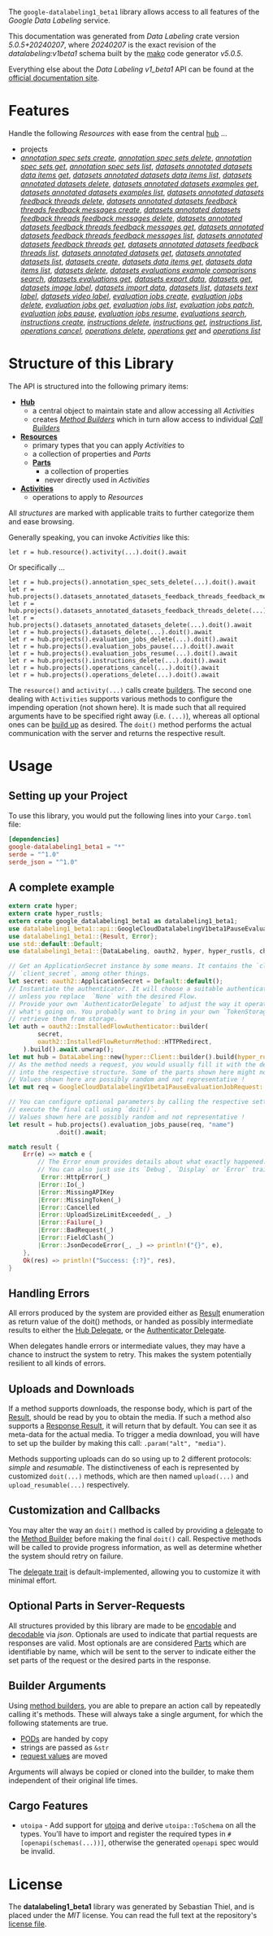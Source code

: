 <!---
DO NOT EDIT !
This file was generated automatically from 'src/generator/templates/api/README.md.mako'
DO NOT EDIT !
-->
The `google-datalabeling1_beta1` library allows access to all features of the *Google Data Labeling* service.

This documentation was generated from *Data Labeling* crate version *5.0.5+20240207*, where *20240207* is the exact revision of the *datalabeling:v1beta1* schema built by the [mako](http://www.makotemplates.org/) code generator *v5.0.5*.

Everything else about the *Data Labeling* *v1_beta1* API can be found at the
[official documentation site](https://cloud.google.com/data-labeling/docs/).
# Features

Handle the following *Resources* with ease from the central [hub](https://docs.rs/google-datalabeling1_beta1/5.0.5+20240207/google_datalabeling1_beta1/DataLabeling) ... 

* projects
 * [*annotation spec sets create*](https://docs.rs/google-datalabeling1_beta1/5.0.5+20240207/google_datalabeling1_beta1/api::ProjectAnnotationSpecSetCreateCall), [*annotation spec sets delete*](https://docs.rs/google-datalabeling1_beta1/5.0.5+20240207/google_datalabeling1_beta1/api::ProjectAnnotationSpecSetDeleteCall), [*annotation spec sets get*](https://docs.rs/google-datalabeling1_beta1/5.0.5+20240207/google_datalabeling1_beta1/api::ProjectAnnotationSpecSetGetCall), [*annotation spec sets list*](https://docs.rs/google-datalabeling1_beta1/5.0.5+20240207/google_datalabeling1_beta1/api::ProjectAnnotationSpecSetListCall), [*datasets annotated datasets data items get*](https://docs.rs/google-datalabeling1_beta1/5.0.5+20240207/google_datalabeling1_beta1/api::ProjectDatasetAnnotatedDatasetDataItemGetCall), [*datasets annotated datasets data items list*](https://docs.rs/google-datalabeling1_beta1/5.0.5+20240207/google_datalabeling1_beta1/api::ProjectDatasetAnnotatedDatasetDataItemListCall), [*datasets annotated datasets delete*](https://docs.rs/google-datalabeling1_beta1/5.0.5+20240207/google_datalabeling1_beta1/api::ProjectDatasetAnnotatedDatasetDeleteCall), [*datasets annotated datasets examples get*](https://docs.rs/google-datalabeling1_beta1/5.0.5+20240207/google_datalabeling1_beta1/api::ProjectDatasetAnnotatedDatasetExampleGetCall), [*datasets annotated datasets examples list*](https://docs.rs/google-datalabeling1_beta1/5.0.5+20240207/google_datalabeling1_beta1/api::ProjectDatasetAnnotatedDatasetExampleListCall), [*datasets annotated datasets feedback threads delete*](https://docs.rs/google-datalabeling1_beta1/5.0.5+20240207/google_datalabeling1_beta1/api::ProjectDatasetAnnotatedDatasetFeedbackThreadDeleteCall), [*datasets annotated datasets feedback threads feedback messages create*](https://docs.rs/google-datalabeling1_beta1/5.0.5+20240207/google_datalabeling1_beta1/api::ProjectDatasetAnnotatedDatasetFeedbackThreadFeedbackMessageCreateCall), [*datasets annotated datasets feedback threads feedback messages delete*](https://docs.rs/google-datalabeling1_beta1/5.0.5+20240207/google_datalabeling1_beta1/api::ProjectDatasetAnnotatedDatasetFeedbackThreadFeedbackMessageDeleteCall), [*datasets annotated datasets feedback threads feedback messages get*](https://docs.rs/google-datalabeling1_beta1/5.0.5+20240207/google_datalabeling1_beta1/api::ProjectDatasetAnnotatedDatasetFeedbackThreadFeedbackMessageGetCall), [*datasets annotated datasets feedback threads feedback messages list*](https://docs.rs/google-datalabeling1_beta1/5.0.5+20240207/google_datalabeling1_beta1/api::ProjectDatasetAnnotatedDatasetFeedbackThreadFeedbackMessageListCall), [*datasets annotated datasets feedback threads get*](https://docs.rs/google-datalabeling1_beta1/5.0.5+20240207/google_datalabeling1_beta1/api::ProjectDatasetAnnotatedDatasetFeedbackThreadGetCall), [*datasets annotated datasets feedback threads list*](https://docs.rs/google-datalabeling1_beta1/5.0.5+20240207/google_datalabeling1_beta1/api::ProjectDatasetAnnotatedDatasetFeedbackThreadListCall), [*datasets annotated datasets get*](https://docs.rs/google-datalabeling1_beta1/5.0.5+20240207/google_datalabeling1_beta1/api::ProjectDatasetAnnotatedDatasetGetCall), [*datasets annotated datasets list*](https://docs.rs/google-datalabeling1_beta1/5.0.5+20240207/google_datalabeling1_beta1/api::ProjectDatasetAnnotatedDatasetListCall), [*datasets create*](https://docs.rs/google-datalabeling1_beta1/5.0.5+20240207/google_datalabeling1_beta1/api::ProjectDatasetCreateCall), [*datasets data items get*](https://docs.rs/google-datalabeling1_beta1/5.0.5+20240207/google_datalabeling1_beta1/api::ProjectDatasetDataItemGetCall), [*datasets data items list*](https://docs.rs/google-datalabeling1_beta1/5.0.5+20240207/google_datalabeling1_beta1/api::ProjectDatasetDataItemListCall), [*datasets delete*](https://docs.rs/google-datalabeling1_beta1/5.0.5+20240207/google_datalabeling1_beta1/api::ProjectDatasetDeleteCall), [*datasets evaluations example comparisons search*](https://docs.rs/google-datalabeling1_beta1/5.0.5+20240207/google_datalabeling1_beta1/api::ProjectDatasetEvaluationExampleComparisonSearchCall), [*datasets evaluations get*](https://docs.rs/google-datalabeling1_beta1/5.0.5+20240207/google_datalabeling1_beta1/api::ProjectDatasetEvaluationGetCall), [*datasets export data*](https://docs.rs/google-datalabeling1_beta1/5.0.5+20240207/google_datalabeling1_beta1/api::ProjectDatasetExportDataCall), [*datasets get*](https://docs.rs/google-datalabeling1_beta1/5.0.5+20240207/google_datalabeling1_beta1/api::ProjectDatasetGetCall), [*datasets image label*](https://docs.rs/google-datalabeling1_beta1/5.0.5+20240207/google_datalabeling1_beta1/api::ProjectDatasetImageLabelCall), [*datasets import data*](https://docs.rs/google-datalabeling1_beta1/5.0.5+20240207/google_datalabeling1_beta1/api::ProjectDatasetImportDataCall), [*datasets list*](https://docs.rs/google-datalabeling1_beta1/5.0.5+20240207/google_datalabeling1_beta1/api::ProjectDatasetListCall), [*datasets text label*](https://docs.rs/google-datalabeling1_beta1/5.0.5+20240207/google_datalabeling1_beta1/api::ProjectDatasetTextLabelCall), [*datasets video label*](https://docs.rs/google-datalabeling1_beta1/5.0.5+20240207/google_datalabeling1_beta1/api::ProjectDatasetVideoLabelCall), [*evaluation jobs create*](https://docs.rs/google-datalabeling1_beta1/5.0.5+20240207/google_datalabeling1_beta1/api::ProjectEvaluationJobCreateCall), [*evaluation jobs delete*](https://docs.rs/google-datalabeling1_beta1/5.0.5+20240207/google_datalabeling1_beta1/api::ProjectEvaluationJobDeleteCall), [*evaluation jobs get*](https://docs.rs/google-datalabeling1_beta1/5.0.5+20240207/google_datalabeling1_beta1/api::ProjectEvaluationJobGetCall), [*evaluation jobs list*](https://docs.rs/google-datalabeling1_beta1/5.0.5+20240207/google_datalabeling1_beta1/api::ProjectEvaluationJobListCall), [*evaluation jobs patch*](https://docs.rs/google-datalabeling1_beta1/5.0.5+20240207/google_datalabeling1_beta1/api::ProjectEvaluationJobPatchCall), [*evaluation jobs pause*](https://docs.rs/google-datalabeling1_beta1/5.0.5+20240207/google_datalabeling1_beta1/api::ProjectEvaluationJobPauseCall), [*evaluation jobs resume*](https://docs.rs/google-datalabeling1_beta1/5.0.5+20240207/google_datalabeling1_beta1/api::ProjectEvaluationJobResumeCall), [*evaluations search*](https://docs.rs/google-datalabeling1_beta1/5.0.5+20240207/google_datalabeling1_beta1/api::ProjectEvaluationSearchCall), [*instructions create*](https://docs.rs/google-datalabeling1_beta1/5.0.5+20240207/google_datalabeling1_beta1/api::ProjectInstructionCreateCall), [*instructions delete*](https://docs.rs/google-datalabeling1_beta1/5.0.5+20240207/google_datalabeling1_beta1/api::ProjectInstructionDeleteCall), [*instructions get*](https://docs.rs/google-datalabeling1_beta1/5.0.5+20240207/google_datalabeling1_beta1/api::ProjectInstructionGetCall), [*instructions list*](https://docs.rs/google-datalabeling1_beta1/5.0.5+20240207/google_datalabeling1_beta1/api::ProjectInstructionListCall), [*operations cancel*](https://docs.rs/google-datalabeling1_beta1/5.0.5+20240207/google_datalabeling1_beta1/api::ProjectOperationCancelCall), [*operations delete*](https://docs.rs/google-datalabeling1_beta1/5.0.5+20240207/google_datalabeling1_beta1/api::ProjectOperationDeleteCall), [*operations get*](https://docs.rs/google-datalabeling1_beta1/5.0.5+20240207/google_datalabeling1_beta1/api::ProjectOperationGetCall) and [*operations list*](https://docs.rs/google-datalabeling1_beta1/5.0.5+20240207/google_datalabeling1_beta1/api::ProjectOperationListCall)




# Structure of this Library

The API is structured into the following primary items:

* **[Hub](https://docs.rs/google-datalabeling1_beta1/5.0.5+20240207/google_datalabeling1_beta1/DataLabeling)**
    * a central object to maintain state and allow accessing all *Activities*
    * creates [*Method Builders*](https://docs.rs/google-datalabeling1_beta1/5.0.5+20240207/google_datalabeling1_beta1/client::MethodsBuilder) which in turn
      allow access to individual [*Call Builders*](https://docs.rs/google-datalabeling1_beta1/5.0.5+20240207/google_datalabeling1_beta1/client::CallBuilder)
* **[Resources](https://docs.rs/google-datalabeling1_beta1/5.0.5+20240207/google_datalabeling1_beta1/client::Resource)**
    * primary types that you can apply *Activities* to
    * a collection of properties and *Parts*
    * **[Parts](https://docs.rs/google-datalabeling1_beta1/5.0.5+20240207/google_datalabeling1_beta1/client::Part)**
        * a collection of properties
        * never directly used in *Activities*
* **[Activities](https://docs.rs/google-datalabeling1_beta1/5.0.5+20240207/google_datalabeling1_beta1/client::CallBuilder)**
    * operations to apply to *Resources*

All *structures* are marked with applicable traits to further categorize them and ease browsing.

Generally speaking, you can invoke *Activities* like this:

```Rust,ignore
let r = hub.resource().activity(...).doit().await
```

Or specifically ...

```ignore
let r = hub.projects().annotation_spec_sets_delete(...).doit().await
let r = hub.projects().datasets_annotated_datasets_feedback_threads_feedback_messages_delete(...).doit().await
let r = hub.projects().datasets_annotated_datasets_feedback_threads_delete(...).doit().await
let r = hub.projects().datasets_annotated_datasets_delete(...).doit().await
let r = hub.projects().datasets_delete(...).doit().await
let r = hub.projects().evaluation_jobs_delete(...).doit().await
let r = hub.projects().evaluation_jobs_pause(...).doit().await
let r = hub.projects().evaluation_jobs_resume(...).doit().await
let r = hub.projects().instructions_delete(...).doit().await
let r = hub.projects().operations_cancel(...).doit().await
let r = hub.projects().operations_delete(...).doit().await
```

The `resource()` and `activity(...)` calls create [builders][builder-pattern]. The second one dealing with `Activities` 
supports various methods to configure the impending operation (not shown here). It is made such that all required arguments have to be 
specified right away (i.e. `(...)`), whereas all optional ones can be [build up][builder-pattern] as desired.
The `doit()` method performs the actual communication with the server and returns the respective result.

# Usage

## Setting up your Project

To use this library, you would put the following lines into your `Cargo.toml` file:

```toml
[dependencies]
google-datalabeling1_beta1 = "*"
serde = "^1.0"
serde_json = "^1.0"
```

## A complete example

```Rust
extern crate hyper;
extern crate hyper_rustls;
extern crate google_datalabeling1_beta1 as datalabeling1_beta1;
use datalabeling1_beta1::api::GoogleCloudDatalabelingV1beta1PauseEvaluationJobRequest;
use datalabeling1_beta1::{Result, Error};
use std::default::Default;
use datalabeling1_beta1::{DataLabeling, oauth2, hyper, hyper_rustls, chrono, FieldMask};

// Get an ApplicationSecret instance by some means. It contains the `client_id` and 
// `client_secret`, among other things.
let secret: oauth2::ApplicationSecret = Default::default();
// Instantiate the authenticator. It will choose a suitable authentication flow for you, 
// unless you replace  `None` with the desired Flow.
// Provide your own `AuthenticatorDelegate` to adjust the way it operates and get feedback about 
// what's going on. You probably want to bring in your own `TokenStorage` to persist tokens and
// retrieve them from storage.
let auth = oauth2::InstalledFlowAuthenticator::builder(
        secret,
        oauth2::InstalledFlowReturnMethod::HTTPRedirect,
    ).build().await.unwrap();
let mut hub = DataLabeling::new(hyper::Client::builder().build(hyper_rustls::HttpsConnectorBuilder::new().with_native_roots().unwrap().https_or_http().enable_http1().build()), auth);
// As the method needs a request, you would usually fill it with the desired information
// into the respective structure. Some of the parts shown here might not be applicable !
// Values shown here are possibly random and not representative !
let mut req = GoogleCloudDatalabelingV1beta1PauseEvaluationJobRequest::default();

// You can configure optional parameters by calling the respective setters at will, and
// execute the final call using `doit()`.
// Values shown here are possibly random and not representative !
let result = hub.projects().evaluation_jobs_pause(req, "name")
             .doit().await;

match result {
    Err(e) => match e {
        // The Error enum provides details about what exactly happened.
        // You can also just use its `Debug`, `Display` or `Error` traits
         Error::HttpError(_)
        |Error::Io(_)
        |Error::MissingAPIKey
        |Error::MissingToken(_)
        |Error::Cancelled
        |Error::UploadSizeLimitExceeded(_, _)
        |Error::Failure(_)
        |Error::BadRequest(_)
        |Error::FieldClash(_)
        |Error::JsonDecodeError(_, _) => println!("{}", e),
    },
    Ok(res) => println!("Success: {:?}", res),
}

```
## Handling Errors

All errors produced by the system are provided either as [Result](https://docs.rs/google-datalabeling1_beta1/5.0.5+20240207/google_datalabeling1_beta1/client::Result) enumeration as return value of
the doit() methods, or handed as possibly intermediate results to either the 
[Hub Delegate](https://docs.rs/google-datalabeling1_beta1/5.0.5+20240207/google_datalabeling1_beta1/client::Delegate), or the [Authenticator Delegate](https://docs.rs/yup-oauth2/*/yup_oauth2/trait.AuthenticatorDelegate.html).

When delegates handle errors or intermediate values, they may have a chance to instruct the system to retry. This 
makes the system potentially resilient to all kinds of errors.

## Uploads and Downloads
If a method supports downloads, the response body, which is part of the [Result](https://docs.rs/google-datalabeling1_beta1/5.0.5+20240207/google_datalabeling1_beta1/client::Result), should be
read by you to obtain the media.
If such a method also supports a [Response Result](https://docs.rs/google-datalabeling1_beta1/5.0.5+20240207/google_datalabeling1_beta1/client::ResponseResult), it will return that by default.
You can see it as meta-data for the actual media. To trigger a media download, you will have to set up the builder by making
this call: `.param("alt", "media")`.

Methods supporting uploads can do so using up to 2 different protocols: 
*simple* and *resumable*. The distinctiveness of each is represented by customized 
`doit(...)` methods, which are then named `upload(...)` and `upload_resumable(...)` respectively.

## Customization and Callbacks

You may alter the way an `doit()` method is called by providing a [delegate](https://docs.rs/google-datalabeling1_beta1/5.0.5+20240207/google_datalabeling1_beta1/client::Delegate) to the 
[Method Builder](https://docs.rs/google-datalabeling1_beta1/5.0.5+20240207/google_datalabeling1_beta1/client::CallBuilder) before making the final `doit()` call. 
Respective methods will be called to provide progress information, as well as determine whether the system should 
retry on failure.

The [delegate trait](https://docs.rs/google-datalabeling1_beta1/5.0.5+20240207/google_datalabeling1_beta1/client::Delegate) is default-implemented, allowing you to customize it with minimal effort.

## Optional Parts in Server-Requests

All structures provided by this library are made to be [encodable](https://docs.rs/google-datalabeling1_beta1/5.0.5+20240207/google_datalabeling1_beta1/client::RequestValue) and 
[decodable](https://docs.rs/google-datalabeling1_beta1/5.0.5+20240207/google_datalabeling1_beta1/client::ResponseResult) via *json*. Optionals are used to indicate that partial requests are responses 
are valid.
Most optionals are are considered [Parts](https://docs.rs/google-datalabeling1_beta1/5.0.5+20240207/google_datalabeling1_beta1/client::Part) which are identifiable by name, which will be sent to 
the server to indicate either the set parts of the request or the desired parts in the response.

## Builder Arguments

Using [method builders](https://docs.rs/google-datalabeling1_beta1/5.0.5+20240207/google_datalabeling1_beta1/client::CallBuilder), you are able to prepare an action call by repeatedly calling it's methods.
These will always take a single argument, for which the following statements are true.

* [PODs][wiki-pod] are handed by copy
* strings are passed as `&str`
* [request values](https://docs.rs/google-datalabeling1_beta1/5.0.5+20240207/google_datalabeling1_beta1/client::RequestValue) are moved

Arguments will always be copied or cloned into the builder, to make them independent of their original life times.

[wiki-pod]: http://en.wikipedia.org/wiki/Plain_old_data_structure
[builder-pattern]: http://en.wikipedia.org/wiki/Builder_pattern
[google-go-api]: https://github.com/google/google-api-go-client

## Cargo Features

* `utoipa` - Add support for [utoipa](https://crates.io/crates/utoipa) and derive `utoipa::ToSchema` on all
the types. You'll have to import and register the required types in `#[openapi(schemas(...))]`, otherwise the
generated `openapi` spec would be invalid.


# License
The **datalabeling1_beta1** library was generated by Sebastian Thiel, and is placed 
under the *MIT* license.
You can read the full text at the repository's [license file][repo-license].

[repo-license]: https://github.com/Byron/google-apis-rsblob/main/LICENSE.md

